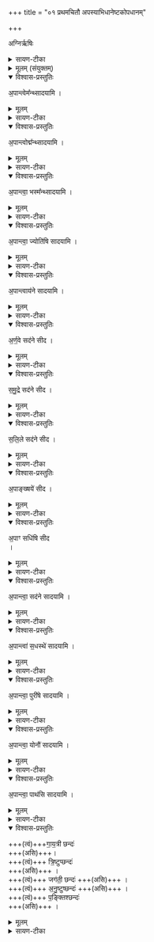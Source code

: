 +++
title = "०१ प्रथमचितौ अपस्याभिधानेष्टकोपधानम्"

+++

अग्निर्ऋषिः  

<details><summary>सायण-टीका</summary>

  (अथ चतुर्थाष्टके तृतीयः प्रपाठकः)।  
यस्य निःश्वसितं वेदा यो वेदेभ्योऽखिलं जगत्।  
निर्ममे तमहं वन्दे विद्यातीर्थमहेश्वरम्॥
प्रपाठके द्वितीयो हि चितिक्षेत्रं निरूपितम्।  
वाच्यास्तृतीयके पञ्च चितयोऽत्र त्रयोदश॥
अनुवाकास्त्रिभिर्द्वाभ्यां तथा द्वाभ्यां चतुष्टयात्।  
एकेन चितयो याज्या इत्यर्था अनुवाकगाः॥  
तत्र प्रथमेऽनुवाके प्रथमचितिगता अपस्याभिधाना इष्टका उच्यन्ते।  
</details>



<details><summary>मूलम् (संयुक्तम्)</summary>

अ॒पान्त्वेम᳚न्थ्सादयाम्य॒पान्त्वोद्म᳚न्थ्सादयाम्य॒पान्त्वा॒ भस्म᳚न्थ्सादयाम्य॒पान्त्वा॒ ज्योति॑षि सादयाम्य॒पान्त्वाय॑ने सादयाम्यर्ण॒वे सद॑ने सीद समु॒द्रे सद॑ने सीद सलि॒ले सद॑ने सीदा॒पाङ्ख्षये॑ सीदा॒पाꣳ सधि॑षि सीदा॒पान्त्वा॒ सद॑ने सादयाम्य॒पान्त्वा॑ स॒धस्थे॑ सादयाम्य॒पान्त्वा॒ पुरी॑षे सादयाम्य॒पान्त्वा॒ योनौ॑ सादयाम्य॒पान्त्वा॒ पाथ॑सि सादयामि गाय॒त्री छन्द॑स्त्रि॒ष्टुप्छन्दो॒ जग॑ती॒ छन्दो॑ऽनु॒ष्टुप्छन्दᳶ॑ प॒ङ्क्तिश्छन्दः॑ ॥ [1]
</details>

<details open><summary>विश्वास-प्रस्तुतिः</summary>

अ॒पान्त्वेम᳚न्थ्सादयामि ।  
</details>

<details><summary>मूलम्</summary>

अ॒पान्त्वेम᳚न्थ्सादयामि ।  
</details>

<details><summary>सायण-टीका</summary>

कल्पः “अपस्या उपदधात्यपां त्वेमन्त्सादयामीति पञ्च पुरस्तात्प्रतीचीरर्णवे सदने सीदेति पञ्च दक्षिणत उदीचरिपां त्वा सदने सादयमीति पञ्च पश्वात्प्राचीर्गायत्री छन्द इति पञ्चोत्तरतो दक्षिणा ” इति।  
तत्र प्रथमपञ्चकमन्त्रानाह— अपां त्वेमन्निति।  
हे इष्टके त्वा त्वामपामेमुञ्जलसंबन्धिनि प्रवाहदिगमनप्रकारे सादयमि स्थापयामि।  
एवमुत्तत्रापि योज्यम।  
</details>

<details open><summary>विश्वास-प्रस्तुतिः</summary>

अ॒पान्त्वोद्म᳚न्थ्सादयामि ।  
</details>

<details><summary>मूलम्</summary>

अ॒पान्त्वोद्म᳚न्थ्सादयामि ।  
</details>

<details><summary>सायण-टीका</summary>

ओद्मन्वीचीतरङ्गदिरुप उन्दने
</details>

<details open><summary>विश्वास-प्रस्तुतिः</summary>

अ॒पान्त्वा॒ भस्म᳚न्थ्सादयामि ।  
</details>

<details><summary>मूलम्</summary>

अ॒पान्त्वा॒ भस्म᳚न्थ्सादयामि ।  
</details>

<details><summary>सायण-टीका</summary>

भस्मन्भासके शुक्लरूपे
</details>

<details open><summary>विश्वास-प्रस्तुतिः</summary>

अ॒पान्त्वा॒ ज्योति॑षि सादयामि ।  
</details>

<details><summary>मूलम्</summary>

अ॒पान्त्वा॒ ज्योति॑षि सादयामि ।  
</details>

<details><summary>सायण-टीका</summary>

ज्योतिषि प्रकाशनैर्मल्य इत्यर्थः।  
</details>

<details open><summary>विश्वास-प्रस्तुतिः</summary>

अ॒पान्त्वाय॑ने सादयामि ।
</details>

<details><summary>मूलम्</summary>

अ॒पान्त्वाय॑ने सादयामि ।
</details>

<details><summary>सायण-टीका</summary>

अयने नदीकू पाद्याधारे।
</details>

<details open><summary>विश्वास-प्रस्तुतिः</summary>

अ॒र्ण॒वे सद॑ने सीद ।  
</details>

<details><summary>मूलम्</summary>

अ॒र्ण॒वे सद॑ने सीद ।  
</details>

<details><summary>सायण-टीका</summary>

अथ द्वितीयेष्टकापञ्चकमन्त्रानाह— अर्णवे सदने सीदेति।  
अर्णवशब्देन सादृश्यत्प्रौढतटाकाद्युपलक्ष्यते।  
तच्चापां सदनं, तस्मिन्स्थाने हे इष्टके सीदोपविश।  
</details>

<details open><summary>विश्वास-प्रस्तुतिः</summary>

स॒मु॒द्रे सद॑ने सीद ।  
</details>

<details><summary>मूलम्</summary>

स॒मु॒द्रे सद॑ने सीद ।  
</details>

<details><summary>सायण-टीका</summary>

समुद्रः प्रसिद्धः ।  
</details>

<details open><summary>विश्वास-प्रस्तुतिः</summary>

स॒लि॒ले  सद॑ने सीद ।  
</details>

<details><summary>मूलम्</summary>

स॒लि॒ले  सद॑ने सीद ।  
</details>

<details><summary>सायण-टीका</summary>

सलिलशब्देनानिर्धारितविशेषो जलमात्राधार उपलक्षितः।  
</details>

<details open><summary>विश्वास-प्रस्तुतिः</summary>

अ॒पाङ्ख्षये॑ सीद ।
</details>

<details><summary>मूलम्</summary>

अ॒पाङ्ख्षये॑ सीद ।
</details>

<details><summary>सायण-टीका</summary>

क्षीयन्ते शुष्यन्त्यापोऽत्रेति शुष्कतटाकादीः क्षयः।  
</details>

<details open><summary>विश्वास-प्रस्तुतिः</summary>

अ॒पाꣳ सधि॑षि सीद  
।  
</details>

<details><summary>मूलम्</summary>

अ॒पाꣳ सधि॑षि सीद  
।  
</details>

<details><summary>सायण-टीका</summary>

जलेन सह मेघे धीयते स्थाप्यत इति सधीर्वर्षोपलादिः।
</details>

<details open><summary>विश्वास-प्रस्तुतिः</summary>

अ॒पान्त्वा॒ सद॑ने सादयामि ।
</details>

<details><summary>मूलम्</summary>

अ॒पान्त्वा॒ सद॑ने सादयामि ।
</details>

<details><summary>सायण-टीका</summary>

अथ तृतीयपञ्चकमन्त्रनाह अषां त्वा सदन इति।  
हे इष्टके त्वामपां सदने नद्यादौ सादयामि।  
</details>

<details open><summary>विश्वास-प्रस्तुतिः</summary>

अ॒पान्त्वा॑ स॒धस्थे॑ सादयामि ।  
</details>

<details><summary>मूलम्</summary>

अ॒पान्त्वा॑ स॒धस्थे॑ सादयामि ।  
</details>

<details><summary>सायण-टीका</summary>

अद्भिः सह विद्यु दियो यत्र मेधे तिष्ठन्ति सोऽयं मेधः सधस्थः।  
</details>

<details open><summary>विश्वास-प्रस्तुतिः</summary>

अ॒पान्त्वा॒ पुरी॑षे सादयामि ।   
</details>

<details><summary>मूलम्</summary>

अ॒पान्त्वा॒ पुरी॑षे सादयामि ।   
</details>

<details><summary>सायण-टीका</summary>

षुरीषशब्देन नाद्यादिगताः सिकता उच्यन्ते।
</details>

<details open><summary>विश्वास-प्रस्तुतिः</summary>

अ॒पान्त्वा॒ योनौ॑ सादयामि ।   
</details>

<details><summary>मूलम्</summary>

अ॒पान्त्वा॒ योनौ॑ सादयामि ।   
</details>

<details><summary>सायण-टीका</summary>

योनिशब्देन जलकारणभूतोऽग्निरुच्यते।  
“अग्ने  १९७१ रापः ” इति श्रुतेः।   
</details>

<details open><summary>विश्वास-प्रस्तुतिः</summary>

अ॒पान्त्वा॒ पाथ॑सि सादयामि ।  
</details>

<details><summary>मूलम्</summary>

अ॒पान्त्वा॒ पाथ॑सि सादयामि ।  
</details>

<details><summary>सायण-टीका</summary>

पीयते जलं जीमूतेरत्रेति पाथः समुद्रः।
</details>

<details open><summary>विश्वास-प्रस्तुतिः</summary>

+++(त्वं)+++गा॒य॒त्री छन्दः॑  
+++(असि)+++।  
+++(त्वं)+++ त्रि॒ष्टुप्छन्दः॑  
+++(असि)+++ ।  
+++(त्वं)+++ जग॑ती॒ छन्दः॑ +++(असि)+++ ।  
+++(त्वं)+++ अ॒नु॒ष्टुष्छन्दः॑  +++(असि)+++ ।  
+++(त्वं)+++ प॒ङ्क्तिश्छन्दः॑  
+++(असि)+++ ।    
</details>

<details><summary>मूलम्</summary>

+++(त्वं)+++गा॒य॒त्री छन्दः॑  
+++(असि)+++।  
+++(त्वं)+++ त्रि॒ष्टुप्छन्दः॑  
+++(असि)+++ ।  
+++(त्वं)+++ जग॑ती॒ छन्दः॑ +++(असि)+++ ।  
+++(त्वं)+++ अ॒नु॒ष्टुष्छन्दः॑  +++(असि)+++ ।  
+++(त्वं)+++ प॒ङ्क्तिश्छन्दः॑  
+++(असि)+++ ।    
</details>

<details><summary>सायण-टीका</summary>

चतुर्थपञ्चकमन्त्रानाह— गायत्री छन्द इति।  
हे इष्टके त्वं गायत्र्याख्यच्छन्दोरूपाऽसि।  
एवमितरत्रापि।  
एतैर्मन्त्रैः साध्यमुपधानं विधत्ते—
“पशुर्वा एष यदग्निर्योनिः खलु वा एषा पशोर्विक्रियते यत्प्राचीनमैष्टकाद्यजुः क्रियते रेतोऽपस्या अपस्या उप दधाति योनावेव रेतो दधाति ” [सं॰ का॰ ५ प्र॰ २ अ॰  १०] इति।  
योऽयमग्निः स एष पशुप्राप्तिहेतुत्वात्पशुरेव।  
इष्टकोपवानात्पूर्वं यदङ्गजातमनुष्ठीयते तेन षशोरेषा योनिरेव विकृता भवति।  
यथा लोक ऋतुकाले विकृता योनी रेतोधारणमपेक्षते तद्वदित्यर्थः।  
अब्लिङ्गगतैर्मन्त्रैरुपधेया इष्टका अपस्याः।  
ताश्व रेतःस्थानीयाः।  
अतस्ता उपदध्यात्।  
तदुपधानेन योनावेव रेतो धारितं भवति ।

सामान्येन विहितं विशेषाकारेण पुनर्विधत्ते—
“पञ्चोप दधाति पाङ्काः पशवः षशूनेवास्मै प्र जनयति ” [सं॰ का॰ ५ प्र॰ २ अ॰  १०] इति।  
अत्र पुरस्तादित्यध्याहर्तव्यम।  
पूर्वस्यां दिशि पञ्चेष्टका उपदध्यात्।  
सपुच्छैः पादैः पञ्चभिर्योगात्पशवः पाङ्काः।  
अथ द्वितीयपञ्चकस्य देशं विधत्ते “पञ्च दक्षिणतो वज्रो वा अपस्या वज्रेणैव यज्ञस्य दक्षिणतो रक्षाꣳस्यपहन्ति ” (सं॰ का॰ ५ प्र॰ २ अ॰  १०) इति।  
वज्रवद्वैरिनिवारणसमर्थत्वादपस्यानां वज्रत्वम्।  
अथ तृतीयपञ्चकस्य देशं विधत्ते— “पञ्च पश्वात्प्राचीरुप दधाति पश्वाद्वै प्राजीनꣳरेतो धीयते पश्र्वादेवास्मै प्राचीनꣳ रेतो दधाति ” [सं॰ का॰ ५ प्र॰ २ अ॰  १०] इति।  
प्राचीः प्राङ्मुखाः।  
लोके हि पश्विमायां दिश्यवपस्थितेन प्राङ्मुखेन पुरुषेण रेतः  प्राचीनं संमुखमेव गर्भाशये स्थाप्यते।  
अतो यजमानार्थमपि तथा कृतं भवति।  
पूर्वपश्र्विमयोरिष्टकाः सह प्रशंसति—  १९७२ “पञ्च पुरस्तात्प्रतीचीरुप दधाति पञ्च पश्र्वात्प्राचीस्तस्मात्प्राचीनꣳ रेतो धीयते प्रतीचीः प्रजा जायन्ते ” [सं॰ का॰ ५ प्र॰ २ अ॰  १०] इति।  
प्रतीचीः प्रत्यगपवर्गाः ।  
प्राच्यां प्रथमामाधाय ततः पश्विमायां द्वितीयां ततोऽपि पश्र्विनायां तृतीयेत्येषा रीतिः।  
प्राचीरित्यत्र तद्विपरीता रीतिः।  
लोकेऽपि पुरो योन्यभिमुखत्वेन रेतःस्थापनं, तद्विपर्ययेण प्रजननम।  
चतुर्थपञ्चकस्य देशं विधत्ते— “पञ्चोत्तरतश्छन्दस्याः पशवो वै छन्दस्याः पशूनेव प्रजातान्त्स्वमायतनमभि पर्यूहते ” [सं॰ का॰ ५ प्र॰ २ अ॰  १०] इति।  
पूर्वोपधानेन प्रजातान्वशूननेनोपधानेन स्वस्थानं प्रापयति।  
देशविशेषान्विधाय समुदायाकारेण प्रशंसति— “इयं वा अग्नेरतिदाहादविमेत्सतौ अपस्या अपश्यन्ता उपाधत्त ततो  वा इमां नात्यदहद्यदपस्या उपदधात्यस्या अनतिदाहाय ” [सं॰ का॰ ५ प्र॰ २ अ॰  १०] इति।  
अपां शान्तत्वादपस्याभिरतिदाहस्य परिहारः।

पुनः प्रकारान्तरेण प्रशंसति— “उवाच हेयमददित्स ब्रह्मणाऽन्नं यस्यैता उपधीयान्तै य उ चैना  एवं वेद ” [सं॰ का॰ ५ प्र॰ २ अ॰  १०] इति।  
यस्य यजमानस्यैता अपस्या उपधीयन्ते, योऽपि विद्वानेता (ना) अपस्या उक्तप्रकारेण जानाति, स यजमानः स च वेदिता ब्रह्मणा मुख्यया वृत्त्याऽन्नम ददिदन्नमत्त्येवमिदं वाक्यमियं पृथिव्युवाच ह। तस्मादपस्याः प्रशस्ता इति तात्पर्यार्थः।   
अत्र विनियोगसंग्रहः—
अपामपस्या दिक्ष्वेता उपधेमास्तु विंशतिः॥

इति श्रीमत्सायणाचार्यविरचिते माधवीये वेदार्थप्रकाशे कृष्णयजुर्वेदीयतैत्तिरीयसंहिताभाष्ये चतुर्थकाण्डे द्वितीयप्रपाठके  प्रथमोऽनुवाकः ॥ १ ॥  १९७३
</details>
